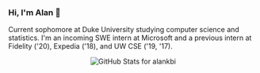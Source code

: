 ### Hi, I'm Alan 👋

Current sophomore at Duke University studying computer science and statistics. I'm an incoming SWE intern at Microsoft and a previous intern at Fidelity ('20), Expedia ('18), and UW CSE ('19, '17). 


<p align="center">
  <img alt="GitHub Stats for alankbi" src="https://github-readme-stats.vercel.app/api?username=alankbi&count_private=true&show_icons=true&include_all_commits=true" />
</p>
